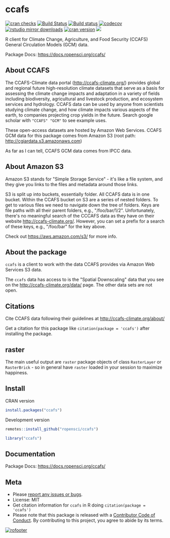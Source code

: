 ccafs
=====



<!-- README.md is generated from README.Rmd. Please edit that file -->

[![cran checks](https://cranchecks.info/badges/worst/ccafs)](https://cranchecks.info/pkgs/ccafs)
[![Build Status](https://travis-ci.org/ropensci/ccafs.svg?branch=master)](https://travis-ci.org/ropensci/ccafs)
[![Build status](https://ci.appveyor.com/api/projects/status/vxvcb11726hwu0e2?svg=true)](https://ci.appveyor.com/project/sckott/ccafs)
[![codecov](https://codecov.io/gh/ropensci/ccafs/branch/master/graph/badge.svg)](https://codecov.io/gh/ropensci/ccafs)
[![rstudio mirror downloads](https://cranlogs.r-pkg.org/badges/ccafs)](https://github.com/r-hub/cranlogs.app)
[![cran version](https://www.r-pkg.org/badges/version/ccafs)](https://cran.r-project.org/package=ccafs)
[![](https://badges.ropensci.org/82_status.svg)](https://github.com/ropensci/onboarding/issues/82)

R client for Climate Change, Agriculture, and Food Security (CCAFS)
General Circulation Models (GCM) data.

Package Docs: https://docs.ropensci.org/ccafs/

## About CCAFS

The CCAFS-Climate data portal (http://ccafs-climate.org/) provides global and regional future high-resolution climate datasets that serve as a basis for assessing the climate change impacts and adaptation in a variety of fields including biodiversity, agricultural and livestock production, and ecosystem services and hydrology. CCAFS data can be used by anyone from scientists studying climate change, and how climate impacts various aspects of the earth, to companies projecting crop yields in the future. Search google scholar with `"CCAFS" "GCM"` to see example uses.

These open-access datasets are hosted by Amazon Web Services. CCAFS GCM data for this package comes from Amazon S3
(root path: http://cgiardata.s3.amazonaws.com)

As far as I can tell, CCAFS GCM data comes from IPCC data.

## About Amazon S3

Amazon S3 stands for "Simple Storage Service" - it's like a file system,
and they give you links to the files and metadata around those links.

S3 is split up into buckets, essentially folder. All CCAFS data is in
one bucket. Within the CCAFS bucket on S3 are a series of nested folders.
To get to various files we need to navigate down the tree of folders.
Keys are file paths with all their parent folders, e.g., "/foo/bar/1/2".
Unfortunately, there's no meaningful search of the CCCAFS data as they
have on their website http://ccafs-climate.org/. However, you can
set a prefix for a search of these keys, e.g., "/foo/bar" for the key
above.

Check out https://aws.amazon.com/s3/ for more info.

## About the package

`ccafs` is a client to work with the data CCAFS provides via Amazon Web
Services S3 data.

The `ccafs` data has access to is the "Spatial Downscaling" data that you see
on the http://ccafs-climate.org/data/ page. The other data sets are not
open.

## Citations

Cite CCAFS data following their guidelines at http://ccafs-climate.org/about/

Get a citation for this package like `citation(package = 'ccafs')` after
installing the package.

## raster

The main useful output are `raster` package objects of class `RasterLayer` or `RasterBrick` - so in general have `raster` loaded in your session to maximize
happiness.

## Install

CRAN version


```r
install.packages("ccafs")
```

Development version


```r
remotes::install_github("ropensci/ccafs")
```


```r
library("ccafs")
```

## Documentation

Package Docs: https://docs.ropensci.org/ccafs/

## Meta

* Please [report any issues or bugs](https://github.com/ropensci/ccafs/issues).
* License: MIT
* Get citation information for `ccafs` in R doing `citation(package = 'ccafs')`
* Please note that this package is released with a [Contributor Code of Conduct](https://ropensci.org/code-of-conduct/). By contributing to this project, you agree to abide by its terms.

[![rofooter](https://ropensci.org/public_images/github_footer.png)](https://ropensci.org)
